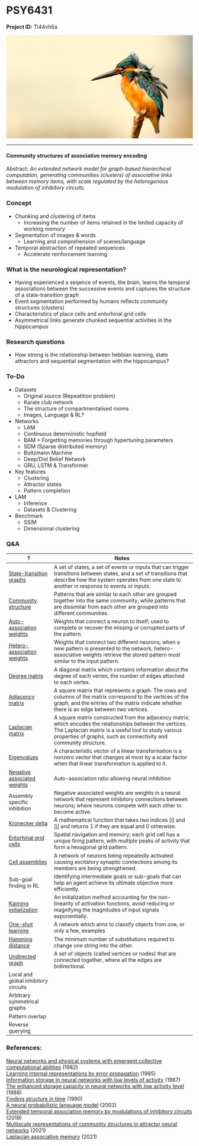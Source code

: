 # PSY6431

**Project ID:**  Tl44vh6a

<p align="center">
  <img src="https://github.com/epochlab/LAM/blob/main/sample.png">
</p>

--------------------------------------------------------------------

#### Community structures of associative memory encoding
Abstract: *An extended network model for graph-based hierarchical computation, generating communities (clusters) of associative links between memory items, with scale regulated by the heterogenous modulation of inhibitory circuits.*

### Concept
- Chunking and clustering of items
    - Increasing the number of items retained in the limited capacity of working memory
- Segmentation of images & words
    - Learning and comprehension of scenes/language
- Temporal abstraction of repeated sequences
    - Accelerate reinforcement learning

### What is the neurological representation?
- Having experienced a seqence of events, the brain, learns the temporal associations between the successive events and captures the structure of a state-transition graph
- Event segmentation performed by humans reflects community structures (clusters)
- Characteristics of place cells and entorhinal grid cells
- Asymmetrical links generate chunked sequential activities in the hippocampus

### Research questions
- How strong is the relationship between hebbian learning, state attractors and sequential segmentation with the hippocampus?

### To-Do
- Datasets
    - Original source (Repeatition problem)
    - Karate club network
    - The structure of compartmentalised rooms
    - Images, Language & RL?
- Networks
    - LAM
    - Continuous deterministic hopfield
    - BAM > Forgetting memories through hypertuning parameters
    - SDM (Sparse distributed memory)
    - Boltzmann Machine
    - Deep/Dist Belief Network
    - GRU, LSTM & Transformer
- Key features
    - Clustering
    - Attractor states
    - Pattern completion
- LAM
    - Inference
    - Datasets & Clustering
- Benchmark
    - SSIM
    - Dimensional clustering

### Q&A
? | Notes
------- | -------
[State-transition graphs](https://en.wikipedia.org/wiki/State_diagram) | A set of states, a set of events or inputs that can trigger transitions between states, and a set of transitions that describe how the system operates from one state to another in response to events or inputs.
[Community structure](https://en.wikipedia.org/wiki/Community_structure) | Patterns that are similar to each other are grouped together into the same community, while patterns that are dissimilar from each other are grouped into different communities.
[Auto-association weights](https://en.wikipedia.org/wiki/Autoassociative_memory) |  Weights that connect a neuron to itself; used to complete or recover the missing or corrupted parts of the pattern.
[Hetero-association weights](https://en.wikipedia.org/wiki/Autoassociative_memory) | Weights that connect two different neurons; when a new pattern is presented to the network, hetero-associative weights retrieve the stored pattern most similar to the input pattern.
[Degree matrix](https://en.wikipedia.org/wiki/Degree_matrix) | A diagonal matrix which contains information about the degree of each vertex, the number of edges attached to each vertex.
[Adjacency matrix](https://en.wikipedia.org/wiki/Adjacency_matrix) | A square matrix that represents a graph. The rows and columns of the matrix correspond to the vertices of the graph, and the entries of the matrix indicate whether there is an edge between two vertices.
[Laplacian matrix](https://en.wikipedia.org/wiki/Laplacian_matrix) | A square matrix constructed from the adjacency matrix; which encodes the relationships between the vertices. The Laplacian matrix is a useful tool to study various properties of graphs, such as connectivity and community structure.
[Eigenvalues](https://en.wikipedia.org/wiki/Eigenvalues_and_eigenvectors) | A characteristic vector of a linear transformation is a nonzero vector that changes at most by a scalar factor when that linear transformation is applied to it.
[Negative associated weights](https://www.ncbi.nlm.nih.gov/pmc/articles/PMC7116367/) | Auto-association ratio allowing neural inhibition
Assembly specific inhibition | Negative associated weights are weights in a neural network that represent inhibitory connections between neurons; where neurons compete with each other to become active.
[Kronecker delta](https://en.wikipedia.org/wiki/Kronecker_delta) | A mathematical function that takes two indices [i] and [j] and returns 1 if they are equal and 0 otherwise.
[Entorhinal grid cells](https://en.wikipedia.org/wiki/Grid_cell) | Spatial navigation and memory; each grid cell has a unique firing pattern, with multiple peaks of activity that form a hexagonal grid pattern.
[Cell assemblies](http://www.scholarpedia.org/article/Cell_assemblies) | A network of neurons being repeatedly activated causing excitatory synaptic connections among its members are being strengthened.
Sub-goal finding in RL | Identifying intermediate goals or sub-goals that can help an agent achieve its ultimate objective more efficiently.
[Kaiming initialization](https://arxiv.org/pdf/1502.01852v1.pdf) | An initialization method accounting for the non-linearity of activation functions, avoid reducing or magnifying the magnitudes of input signals exponentially.
[One-shot learning](https://en.wikipedia.org/wiki/One-shot_learning) | A network which aims to classify objects from one, or only a few, examples
[Hamming distance](https://en.wikipedia.org/wiki/Hamming_distance) |  The minimum number of substitutions required to change one string into the other.
[Undirected graph](https://en.wikipedia.org/wiki/Graph_(discrete_mathematics)) | A set of objects (called vertices or nodes) that are connected together, where all the edges are bidirectional.
Local and global inhibitory circuits |
Arbitrary symmetrical graphs |
Pattern overlap |
Reverse querying |

### References:
[Neural networks and physical systems with emergent collective computational abilities](https://www.researchgate.net/publication/16246447_Neural_Networks_and_Physical_Systems_with_Emergent_Collective_Computational_Abilities) (1982)<br>
[Learning internal representations by error propagation](https://apps.dtic.mil/dtic/tr/fulltext/u2/a164453.pdf) (1985)<br>
[Information storage in neural networks with low levels of activity](https://sci-hub.ru/10.1103/PhysRevA.35.2293) (1987)<br>
[The enhanced storage capacity in neural networks with low activity level](https://sci-hub.ru/10.1209/0295-5075/6/2/002) (1988)<br>
[Finding structure in time](http://psych.colorado.edu/~kimlab/Elman1990.pdf) (1990)<br>
[A neural probabilistic language model](https://www.jmlr.org/papers/volume3/bengio03a/bengio03a.pdf) (2003)<br>
[Extended temporal association memory by modulations of inhibitory circuits](https://journals.aps.org/prl/pdf/10.1103/PhysRevLett.123.078101) (2019)<br>
[Multiscale representations of community structures in attractor neural networks](https://www.ncbi.nlm.nih.gov/pmc/articles/PMC8412329/pdf/pcbi.1009296.pdf) (2021)<br>
[Laplacian associative memory](https://github.com/TatsuyaHaga/laplacian_associative_memory_codes/tree/v1.0.1) (2021)